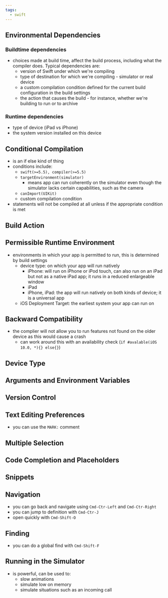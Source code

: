 ```yaml
---
tags:
  - swift
---
```

## Environmental Dependencies
### Buildtime dependencies
- choices made at build time, affect the build process, including what the compiler does. Typical dependencies are:
	- version of Swift under which we're compiling
	- type of destination for which we're compiling - simulator or real device
	- a custom compilation condition defined for the current build configuration in the build settings
	- the action that causes the build - for instance, whether we're building to run or to archive
### Runtime dependencies
- type of device (iPad vs iPhone)
- the system version installed on this device
## Conditional Compilation
- is an if else kind of thing
- conditions include:
	- `swift(>=5.5), compiler(>=5.5)`
	- `targetEnvironment(simulator)`
		- means app can run coherently on the simulator even though the simulator lacks certain capabilities, such as the camera
	- `canImport(UIKit)`
	- custom compilation condition
- statements will not be compiled at all unless if the appropriate condition is met
## Build Action
## Permissible Runtime Environment
- environments in which your app is permitted to run, this is determined by build settings
	- device type: on which your app will run natively
		- iPhone: will run on iPhone or iPod touch, can also run on an iPad but not as a native iPad app; it runs in a reduced enlargeable window
		- iPad
		- iPhone, iPad: the app will run natively on both kinds of device; it is a universal app
	- iOS Deployment Target: the earliest system your app can run on
## Backward Compatibility
 - the complier will not allow you to run features not found on the older device as this would cause a crash
	 - can work around this with an availability check (`if #avalable(iOS 10.0, *){} else{}`)
## Device Type
## Arguments and Environment Variables
## Version Control
## Text Editing Preferences
- you can use the `MARK:` comment
## Multiple Selection
## Code Completion and Placeholders
## Snippets
## Navigation
- you can go back and navigate using `Cmd-Ctr-Left` and `Cmd-Ctr-Right`
- you can jump to definition with `Cmd-Ctr-J`
- open quickly with `Cmd-Shift-O`
## Finding
- you can do a global find with `Cmd-Shift-F`
## Running in the Simulator
- is powerful, can be used to:
	- slow animations 
	- simulate low on memory
	- simulate situations such as an incoming call